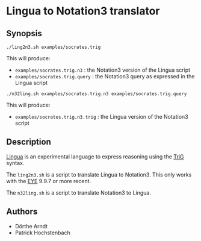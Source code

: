 # Lingua to Notation3 translator

## Synopsis

```
./ling2n3.sh examples/socrates.trig
```

This will produce:

- `examples/socrates.trig.n3` : the Notation3 version of the Lingua script
- `examples/socrates.trig.query` : the Notation3 query as expressed in the Lingua script

```
./n32ling.sh examples/socrates.trig.n3 examples/socrates.trig.query
```

This will produce:

- `examples/socrates.trig.n3.trig` : the Lingua version of the Notation3 script

## Description

[Lingua](https://github.com/eyereasoner/eye/tree/master/lingua) is an experimental language to express reasoning using the [TriG](https://www.w3.org/TR/trig/) syntax.

The `ling2n3.sh` is a script to translate Lingua to Notation3. This only works with the [EYE](https://github.com/eyereasoner/eye/tree/master) 9.9.7 or more recent.

The `n32ling.sh` is a script to translate Notation3 to Lingua.

## Authors

- Dörthe Arndt
- Patrick Hochstenbach
